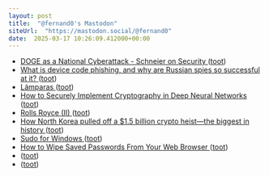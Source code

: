 ```yaml
---
layout: post
title:  "@fernand0's Mastodon"
siteUrl:  "https://mastodon.social/@fernand0"
date:  2025-03-17 10:26:09.412000+00:00
---
```

*  [DOGE as a National Cyberattack - Schneier on Security ](https://www.schneier.com/blog/archives/2025/02/doge-as-a-national.htm) ([toot](https://mastodon.social/@fernand0/114177289054536713))
*  [What is device code phishing, and why are Russian spies so successful at it? ](https://arstechnica.com/information-technology/2025/02/russian-spies-use-device-code-phishing-to-hijack-microsoft-accounts) ([toot](https://mastodon.social/@fernand0/114177126543858605))
*  [Lámparas ](https://www.flickr.com/photos/fernand0/54375122425) ([toot](https://mastodon.social/@fernand0/114175494075334723))
*  [How to Securely Implement Cryptography in Deep Neural Networks ](https://eprint.iacr.org/2025/28) ([toot](https://mastodon.social/@fernand0/114175420164420403))
*  [Rolls Royce (II) ](https://avecesunafoto.wordpress.com/2025/03/16/rolls-royce-ii) ([toot](https://mastodon.social/@fernand0/114173558167338137))
*  [How North Korea pulled off a $1.5 billion crypto heist—the biggest in history ](https://arstechnica.com/security/2025/02/how-north-korea-pulled-off-a-1-5-billion-crypto-heist-the-biggest-in-history) ([toot](https://mastodon.social/@fernand0/114173252486390340))
*  [Sudo for Windows ](https://learn.microsoft.com/en-us/windows/sudo) ([toot](https://mastodon.social/@fernand0/114172982867774462))
*  [How to Wipe Saved Passwords From Your Web Browser ](https://lifehacker.com/tech/how-to-wipe-saved-passwords-from-your-web-browse) ([toot](https://mastodon.social/@fernand0/114172738760675571))
*  [ ](https://mastodon.online/@g0nz4) ([toot](https://mastodon.social/@fernand0/114172527341822311))
*  [ ](https://mastodon.social/users/fernand0/statuses/114172521686139921/activity) ([toot](https://mastodon.social/users/fernand0/statuses/114172521686139921/activity))
